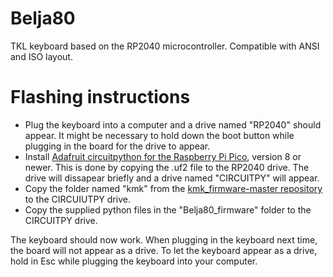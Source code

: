# Belja80
 
TKL keyboard based on the RP2040 microcontroller. Compatible with ANSI and ISO layout.

# Flashing instructions
* Plug the keyboard into a computer and a drive named "RP2040" should appear. It might be necessary to hold down the boot button while plugging in the board for the drive to appear.
* Install [Adafruit circuitpython for the Raspberry Pi Pico](https://circuitpython.org/board/raspberry_pi_pico/), version 8 or newer. This is done by copying the .uf2 file to the RP2040 drive. The drive will dissapear briefly and a drive named "CIRCUITPY" will appear.
* Copy the folder named "kmk" from the [kmk_firmware-master repository](https://github.com/KMKfw/kmk_firmware) to the CIRCUIUTPY drive.
* Copy the supplied python files in the "Belja80_firmware" folder to the CIRCUITPY drive.

The keyboard should now work. When plugging in the keyboard next time, the board will not appear as a drive. To let the keyboard appear as a drive, hold in Esc while plugging the keyboard into your computer.
